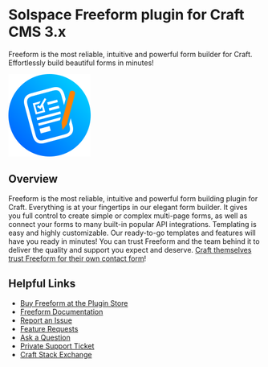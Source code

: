 # Solspace Freeform plugin for Craft CMS 3.x
Freeform is the most reliable, intuitive and powerful form builder for Craft. Effortlessly build beautiful forms in minutes!

![Screenshot](src/icon.svg)

## Overview

Freeform is the most reliable, intuitive and powerful form building plugin for Craft. Everything is at your fingertips in our elegant form builder. It gives you full control to create simple or complex multi-page forms, as well as connect your forms to many built-in popular API integrations. Templating is easy and highly customizable. Our ready-to-go templates and features will have you ready in minutes! You can trust Freeform and the team behind it to deliver the quality and support you expect and deserve. [Craft themselves trust Freeform for their own contact form](https://craftcms.com/contact)!

## Helpful Links

- [Buy Freeform at the Plugin Store](https://plugins.craftcms.com/freeform)
- [Freeform Documentation](https://docs.solspace.com/craft/freeform/v3/)
- [Report an Issue](https://github.com/solspace/craft3-freeform/issues)
- [Feature Requests](https://github.com/solspace/craft3-freeform/discussions)
- [Ask a Question](https://github.com/solspace/craft3-freeform/discussions)
- [Private Support Ticket](https://docs.solspace.com/craft/freeform/v3/support.html)
- [Craft Stack Exchange](https://craftcms.stackexchange.com/questions/tagged/solspace)
